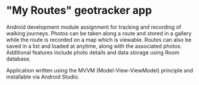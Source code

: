 # "My Routes" geotracker app
Android development module assignment for tracking and recording of walking journeys.
Photos can be taken along a route and stored in a gallery while the route
is recorded on a map which is viewable. Routes can also be saved in a list and loaded at
anytime, along with the associated photos. Additional features include photo details and data
storage using Room database.

Application written using the MVVM (Model-View-ViewModel) principle and installable via Android Studio.
